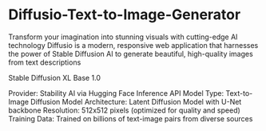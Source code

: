 # Diffusio-Text-to-Image-Generator
Transform your imagination into stunning visuals with cutting-edge AI technology  Diffusio is a modern, responsive web application that harnesses the power of Stable Diffusion AI to generate beautiful, high-quality images from text descriptions

Stable Diffusion XL Base 1.0

Provider: Stability AI via Hugging Face Inference API
Model Type: Text-to-Image Diffusion Model
Architecture: Latent Diffusion Model with U-Net backbone
Resolution: 512x512 pixels (optimized for quality and speed)
Training Data: Trained on billions of text-image pairs from diverse sources
